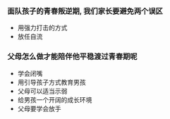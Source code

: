 ### 面队孩子的青春叛逆期, 我们家长要避免两个误区
- 用强力打击的方式
- 放任自流


### 父母怎么做才能陪伴他平稳渡过青春期呢
- 学会闭嘴
- 用引导孩子方式教育男孩
- 父母可以适当示弱
- 给男孩一个开阔的成长环境
- 父母要学会放手